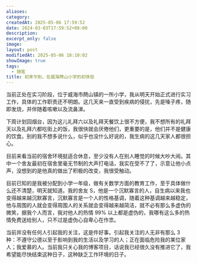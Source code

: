 ```yaml
---
aliases: 
category: 
createdAt: 2025-05-06 17:59:52
date: 2024-03-03T17:59:52+08:00
description: 
excerpt_only: false
image: 
layout: post
modifiedAt: 2025-05-06 18:10:02
showImage: true
tags:
  - 随笔
title: 初来乍到，在威海蔄山小学的初体验
---
```


当前正处在实习阶段，位于威海市蔄山镇的一所小学，我从明天开始正式进行实习工作，具体的工作职责还不明朗。这几天来一直受到疾病的侵扰，先是嗓子疼，随即发烧，并伴随着咳嗽以及流鼻涕。

下周计划回烟台，因为这儿礼拜六以及礼拜天餐饮上很不方便，我不想所有的礼拜天以及礼拜六都吃街上的饭，我很快就会厌倦他们，更重要的是，他们并不是健康的饮食。别的我不想多说什么，似乎也没什么好说的，我生病的这几天家人都很担心。

目前来看当前的宿舍环境挺适合休息，至少没有人在别人睡觉的时候大吵大闹。其中一个舍友最初在宿舍里毫无节制的大声打电话，我实在受不了了，示意让他小点声，没想到的是他真的做出了积极的改变，我很受触动。

目前已知的是我被分配到小学一年级，做有关数学方面的教育工作，至于具体做什么还不清楚，明天就知道。我的舍友 S，他是一个沉默寡言的人，自生病以来我也变得越来越沉默寡言，沉默寡言是一个人的性格基调，随着这种基调越来越稳定，他与周围的人就会变得周围人的关系就会变得越来越简洁，就不必有那么多虚伪的微笑，据我个人而言，我对他人的热情 99% 以上都是虚伪的，我哪有这么多的热情免费送给别人，只不过是虚伪心自卑心在作祟。

当前并没有任何人引起我的关注，这是件好事。引起我关注的人无非有那么 3 种：不遵守公德以至于影响到我的生活以及学习的人；正在面临危险我的某位家人；我爱慕的人。当前我只关心我的博客项目，话说我已经很久没有推进它了，我希望能尽快结束这种日子，这种缺乏工作环境的日子。
